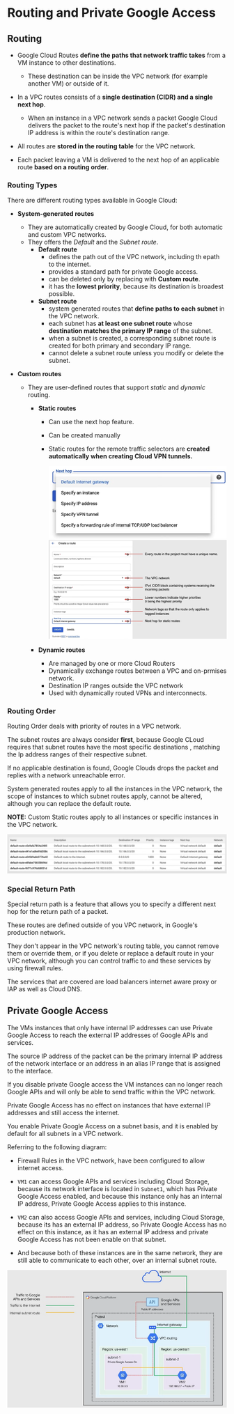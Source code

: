 # Routing and Private Google Access

## Routing

- Google Cloud Routes **define the paths that network traffic takes** from a VM instance to other destinations.

  - These destination can be inside the VPC network (for example another VM) or outside of it.

- In a VPC routes consists of a **single destination (CIDR) and a single next hop**.

  - When an instance in a VPC network sends a packet Google Cloud delivers the packet to the route's next hop if the packet's destination IP address is within the route's destination range.

- All routes are **stored in the routing table** for the VPC network.

- Each packet leaving a VM is delivered to the next hop of an applicable route **based on a routing order**.

### Routing Types

There are different routing types available in Google Cloud:

- **System-generated routes**
  - They are automatically created by Google Cloud, for both automatic and custom VPC networks.
  - They offers the *Default* and the *Subnet route*.
    - **Default route**
      - defines the path out of the VPC network, including th epath to the internet.
      - provides a standard path for private Google access.
      - can be deleted only by replacing with **Custom route**.
      - it has the **lowest priority**, because its destination is broadest possible.
    - **Subnet route**
      - system generated routes that **define paths to each subnet** in the VPC network.
      - each subnet has **at least one subnet route** whose **destination matches the primary IP range** of the subnet.
      - when a subnet is created, a corresponding subnet route is created for both primary and secondary IP range.
      - cannot delete a subnet route unless you modify or delete the subnet.

- **Custom routes**
  - They are user-defined routes that support *static* and *dynamic* routing.
    - **Static routes**
      - Can use the next hop feature.
      - Can be created manually
      - Static routes for the remote traffic selectors are **created automatically when creating Cloud VPN tunnels.**

        ![Static Route](images/04_Routing_and_Private_Google_Access_01.png)
        ![Static Route Parameters](images/04_Routing_and_Private_Google_Access_02.png)

    - **Dynamic routes**
      - Are managed by one or more Cloud Routers
      - Dynamically exchange routes between a VPC and on-prmises network.
      - Destination IP ranges outside the VPC network
      - Used with dynamically routed VPNs and interconnects.

### Routing Order

Routing Order deals with priority of routes in a VPC network.

The subnet routes are always consider **first**, because Google CLoud requires that subnet routes have the most specific destinations , matching the Ip address ranges of their respective subnet.

If no applicable destination is found, Google Clouds drops the packet and replies with a network unreachable error.

System generated routes apply to all the instances in the VPC network, the scope of instances to which subnet routes apply, cannot be altered, although you can replace the default route.

**NOTE:** Custom Static routes apply to all instances or specific instances in the VPC network.

![Routing Order](images/04_Routing_and_Private_Google_Access_03.png)

### Special Return Path

Special return path is a feature that allows you to specify a different next hop for the return path of a packet.

These routes are defined outside of you VPC network, in Google's production network.

They don't appear in the VPC network's routing table, you cannot remove them or override them, or if you delete or replace a default route in your VPC network, although you can control traffic to and these services by using firewall rules.

The services that are covered are load balancers internet aware proxy or IAP as well as Cloud DNS.

## Private Google Access

The VMs instances that only have internal IP addresses can use Private Google Access to reach the external IP addresses of Google APIs and services. 

The source IP address of the packet can be the primary internal IP address of the network interface or an address in an alias IP range that is assigned to the interface.

If you disable private Google access the VM instances can no longer reach Google APIs and will only be able to send traffic within the VPC network.

Private Google Access has no effect on instances that have external IP addresses and still access the internet.

You enable Private Google Access on a subnet basis, and it is enabled by default for all subnets in a VPC network.

Referring to the following diagram:

- Firewall Rules in the VPC network, have been configured to allow internet access.

- `VM1` can access Google APIs and services including Cloud Storage, because its network interface is located in `Subnet1`, which has Private Google Access enabled, and because this instance only has an internal IP address, Private Google Access applies to this instance.

- `VM2` can also access Google APIs and services, including Cloud Storage, because its has an external IP address, so Private Google Access has no effect on this instance, as it has an external IP address and private Google Access has not been enable on that subnet.

- And because both of these instances are in the same network, they are still able to communicate to each other, over an internal subnet route.

![Private Google Access](images/04_Routing_and_Private_Google_Access_04.png)